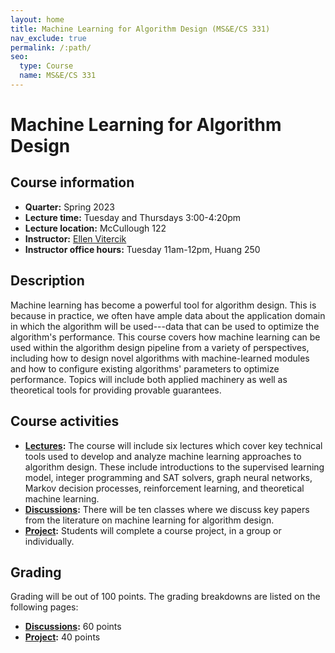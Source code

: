```yaml
---
layout: home
title: Machine Learning for Algorithm Design (MS&E/CS 331)
nav_exclude: true
permalink: /:path/
seo:
  type: Course
  name: MS&E/CS 331
---
```


# Machine Learning for Algorithm Design

## Course information

- **Quarter:** Spring 2023
- **Lecture time:** Tuesday and Thursdays 3:00-4:20pm
- **Lecture location:** McCullough 122
- **Instructor:** [Ellen Vitercik](https://vitercik.github.io)
- **Instructor office hours:** Tuesday 11am-12pm, Huang 250

## Description

Machine learning has become a powerful tool for algorithm design. This is because in practice, we often have ample data about the application domain in which the algorithm will be used---data that can be used to optimize the algorithm's performance. This course covers how machine learning can be used within the algorithm design pipeline from a variety of perspectives, including how to design novel algorithms with machine-learned modules and how to configure existing algorithms' parameters to optimize performance. Topics will include both applied machinery as well as theoretical tools for providing provable guarantees.

## Course activities

- **[Lectures](calendar.md):** The course will include six lectures which cover key technical tools used to develop and analyze machine learning approaches to algorithm design. These include introductions to the supervised learning model, integer programming and SAT solvers, graph neural networks, Markov decision processes, reinforcement learning, and theoretical machine learning.
- **[Discussions](discussions.md):** There will be ten classes where we discuss key papers from the literature on machine learning for algorithm design.
- **[Project](project.md):** Students will complete a course project, in a group or individually.

## Grading

Grading will be out of 100 points. The grading breakdowns are listed on the following pages:
- **[Discussions](https://vitercik.github.io/ml4algs/discussions/#grading):** 60 points
- **[Project](https://vitercik.github.io/ml4algs/project/#grading):** 40 points
